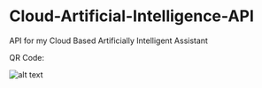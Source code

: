 # Cloud-Artificial-Intelligence-API
API for my Cloud Based Artificially Intelligent Assistant

QR Code:

![alt text](/assets/images/portfolio.png)
